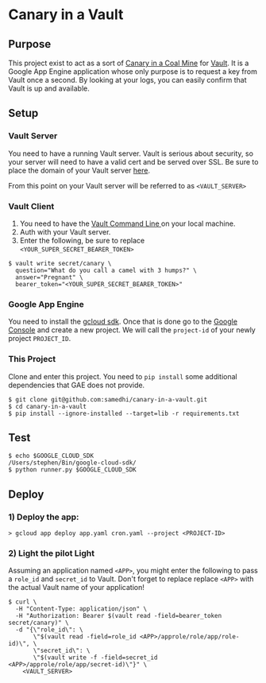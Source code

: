 # Canary in a Vault

## Purpose

This project exist to act as a sort of [Canary in a Coal Mine](https://en.wikipedia.org/wiki/Sentinel_species) for [Vault](https://www.vaultproject.io/). It is a Google App Engine application whose only purpose is to request a key from Vault once a second. By looking at your logs, you can easily confirm that Vault is up and available.

## Setup

### Vault Server

You need to have a running Vault server. Vault is serious about security, so your server will need to have a valid cert and be served over SSL. Be sure to place the domain of your Vault server [here](https://github.com/samedhi/canary-in-a-vault/blob/master/vault.py#L13).

From this point on your Vault server will be referred to as `<VAULT_SERVER>`

### Vault Client
1. You need to have the [Vault Command Line ](https://www.vaultproject.io/docs/install/install.html) on your local machine.
2. Auth with your Vault server.
3. Enter the following, be sure to replace `<YOUR_SUPER_SECRET_BEARER_TOKEN>`
```
$ vault write secret/canary \
  question="What do you call a camel with 3 humps?" \
  answer="Pregnant" \
  bearer_token="<YOUR_SUPER_SECRET_BEARER_TOKEN>"
```

### Google App Engine
You need to install the [gcloud sdk](https://cloud.google.com/sdk/downloads). Once that is done go to the [Google Console](https://console.cloud.google.com/) and create a new project. We will call the `project-id` of your newly project `PROJECT_ID`.

### This Project
Clone and enter this project. You need to `pip install` some additional dependencies that GAE does not provide.
```
$ git clone git@github.com:samedhi/canary-in-a-vault.git
$ cd canary-in-a-vault
$ pip install --ignore-installed --target=lib -r requirements.txt
```

## Test

```
$ echo $GOOGLE_CLOUD_SDK
/Users/stephen/Bin/google-cloud-sdk/
$ python runner.py $GOOGLE_CLOUD_SDK
```

## Deploy
### 1) Deploy the app:
```
> gcloud app deploy app.yaml cron.yaml --project <PROJECT-ID>
```
### 2) Light the pilot Light
Assuming an application named `<APP>`, you might enter the following to pass a `role_id` and `secret_id` to Vault. Don't forget to replace replace `<APP>` with the actual Vault name of your application!
```
$ curl \
  -H "Content-Type: application/json" \
  -H "Authorization: Bearer $(vault read -field=bearer_token secret/canary)" \
  -d "{\"role_id\": \
       \"$(vault read -field=role_id <APP>/approle/role/app/role-id)\", \
       \"secret_id\": \
       \"$(vault write -f -field=secret_id <APP>/approle/role/app/secret-id)\"}" \
    <VAULT_SERVER>
```
